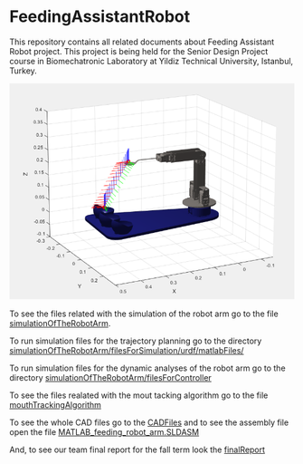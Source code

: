 # FeedingAssistantRobot
This repository contains all related documents about Feeding Assistant Robot project. This project is being held for the Senior Design Project course in Biomechatronic Laboratory at Yildiz Technical University, Istanbul, Turkey.

![alt text](https://github.com/Ugurmustafa97/FeedingAssistantRobot/blob/master/simulationOfTheRobotArm/homeToThirdBowl.PNG)

To see the files related with the simulation of the robot arm go to the file [simulationOfTheRobotArm](https://github.com/Ugurmustafa97/FeedingAssistantRobot/tree/master/simulationOfTheRobotArm).

To run simulation files for the trajectory planning go to  the directory [simulationOfTheRobotArm/filesForSimulation/urdf/matlabFiles/](https://github.com/Ugurmustafa97/FeedingAssistantRobot/tree/master/simulationOfTheRobotArm/filesForSimulation/urdf/matlabFiles)

To run simulation files for the dynamic analyses of the robot arm go to  the directory [simulationOfTheRobotArm/filesForController](https://github.com/Ugurmustafa97/FeedingAssistantRobot/tree/master/simulationOfTheRobotArm/filesForSimulation/urdf/matlabFiles)

To see the files realated with the mout tacking algorithm go to the file [mouthTrackingAlgorithm](https://github.com/Ugurmustafa97/FeedingAssistantRobot/tree/master/mouthTrackingAlgorithm)

To see the whole CAD files go to the [CADFiles](https://github.com/Ugurmustafa97/FeedingAssistantRobot/tree/master/mouthTrackingAlgorithm) and to see the assembly file open the file [MATLAB_feeding_robot_arm.SLDASM](babbab)

And, to see our team final report for the fall term look the [finalReport]() 